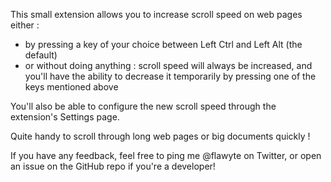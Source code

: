 This small extension allows you to increase scroll speed on web pages either :
- by pressing a key of your choice between Left Ctrl and Left Alt (the default)
- or without doing anything : scroll speed will always be increased, and you'll have the ability to decrease it temporarily by pressing one of the keys mentioned above

You'll also be able to configure the new scroll speed through the extension's Settings page.

Quite handy to scroll through long web pages or big documents quickly !

If you have any feedback, feel free to ping me @flawyte on Twitter, or open an issue on the GitHub repo if you're a developer!
